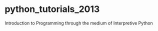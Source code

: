 python_tutorials_2013
=====================

Introduction to Programming through the medium of Interpretive Python
